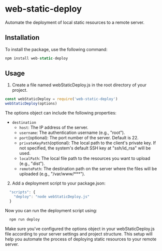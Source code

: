 # web-static-deploy

Automate the deployment of local static resources to a remote server.

## Installation

To install the package, use the following command:

```js
npm install web-static-deploy
```

## Usage

1. Create a file named webStaticDeploy.js in the root directory of your project.

```js
const webStaticDeploy = require('web-static-deploy')
webStaticDeploy(options)
```

The options object can include the following properties:

- `destination`
  - `host`: The IP address of the server.
  - `username`: The authentication username (e.g., "root").
  - `port`(optional): The port number of the server. Default is 22.
  - `privateKeyPath`(optional): The local path to the client's private key. If not specified, the system's default SSH key at "ssh/id_rsa" will be used.
  - `localPath`: The local file path to the resources you want to upload (e.g., "dist").
  - `remotePath`: The destination path on the server where the files will be uploaded (e.g., "/var/www/***").
  
2. Add a deployment script to your package.json:

```js
  "scripts": {
    "deploy": "node webStaticDeploy.js"
  }
```

Now you can run the deployment script using:

```js
  npm run deploy
```

Make sure you've configured the options object in your webStaticDeploy.js file according to your server settings and project structure. This setup will help you automate the process of deploying static resources to your remote server.